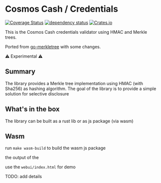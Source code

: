 # Cosmos Cash / Credentials

[comment]: <> ([![Build]&#40;https://github.com/noandrea/cosmos-cash-credentialss/actions/workflows/rust.yml/badge.svg&#41;]&#40;https://github.com/noandrea/cosmos-cash-credentials/actions/workflows/rust.yml&#41;)

[![Coverage Status](https://coveralls.io/repos/github/noandrea/cosmos-cash-credentials/badge.svg?branch=master)](https://coveralls.io/github/noandrea/cosmos-cash-credentials?branch=master)
[![dependency status](https://deps.rs/repo/github/noandrea/cosmos-cash-credentials/status.svg)](https://deps.rs/repo/github/noandrea/cosmos-cash-credentials)
[![Crates.io](https://img.shields.io/crates/v/cosmos-cash-credentials)](https://crates.io/crates/cosmos-cash-credentials)

This is the Cosmos Cash credentials validator using HMAC and Merkle trees.

Ported from [go-merkletree](https://github.com/wealdtech/go-merkletree) with some changes.

:warning: Experimental :warning:


## Summary

The library provides a Merkle tree implementation using HMAC (with Sha256) as hashing algorithm.
The goal of the library is to provide a simple solution for selective disclosure 

## What's in the box 

The library can be built as a rust lib or as js package (via wasm)

## Wasm

run `make wasm-build` to build the wasm js package

the output of the 

use the `webui/index.html` for demo

TODO: add details




